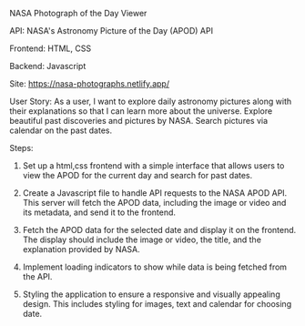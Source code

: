NASA Photograph of the Day Viewer

API: NASA's Astronomy Picture of the Day (APOD) API

Frontend: HTML, CSS

Backend: Javascript

Site: https://nasa-photographs.netlify.app/ 

User Story:
As a user, I want to explore daily astronomy pictures along with their explanations so that I can learn more about the universe.
Explore beautiful past discoveries and pictures by NASA.
Search pictures via calendar on the past dates. 

Steps:

1. Set up a html,css frontend with a simple interface that allows users to view the APOD for the current day and search for past dates.

2. Create a Javascript file to handle API requests to the NASA APOD API. This server will fetch the APOD data, including the image or video and its metadata, and send it to the frontend.

3. Fetch the APOD data for the selected date and display it on the frontend. The display should include the image or video, the title, and the explanation provided by NASA.

4. Implement loading indicators to show while data is being fetched from the API.

5. Styling the application to ensure a responsive and visually appealing design. This includes styling for images, text and calendar for choosing date. 
